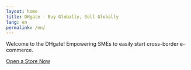 ```yaml
---
layout: home
title: DHgate - Buy Globally, Sell Globally
lang: en
permalink: /en/
---
```


Welcome to the DHgate!
Empowering SMEs to easily start cross-border e-commerce.

[Open a Store Now](#) 